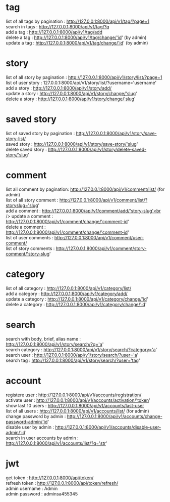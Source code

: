 # tag
list of all tags by pagination : http://127.0.0.1:8000/api/v1/tag/?page=1 <br />
search in tags : http://127.0.0.1:8000/api/v1/tag/?q <br />
add a tag : http://127.0.0.1:8000/api/v1/tag/add <br />
delete a tag : http://127.0.0.1:8000/api/v1/tag/change/'id' (by admin) <br />
update a tag : http://127.0.0.1:8000/api/v1/tag/change/'id' (by admin) <br />

# story
list of all story by pagination : http://127.0.0.1:8000/api/v1/story/list/?page=1 <br />
list of user story : 127.0.0.1:8000/api/v1/story/list/?username='username' <br />
add a story : http://127.0.0.1:8000/api/v1/story/add/ <br />
update a story : http://127.0.0.1:8000/api/v1/story/change/'slug' <br />
delete a story : http://127.0.0.1:8000/api/v1/story/change/'slug' <br />

# saved story
list of saved story by pagination : http://127.0.0.1:8000/api/v1/story/save-story-list/ <br />
saved story : http://127.0.0.1:8000/api/v1/story/save-story/'slug' <br />
delete saved story : http://127.0.0.1:8000/api/v1/story/delete-saved-story/'slug' <br />

# comment
list all comment by pagination: http://127.0.0.1:8000/api/v1/comment/list/ (for admin) <br />
list of all story comment : http://127.0.0.1:8000/api/v1/comment/list/?storyslug='slug' <br />
add a comment : http://127.0.0.1:8000/api/v1/comment/add/'story-slug'<br />
update a comment : http://127.0.0.1:8000/api/v1/comment/change/'comment-id' <br />
delete a comment : http://127.0.0.1:8000/api/v1/comment/change/'comment-id' <br />
list of user comments : http://127.0.0.1:8000/api/v1/comment/user-comment/ <br />
list of story comments : http://127.0.0.1:8000/api/v1/comment/story-comment/'story-slug' <br />

# category
list of all category : http://127.0.0.1:8000/api/v1/category/list/ <br />
add a category : http://127.0.0.1:8000/api/v1/category/add/ <br />
update a category : http://127.0.0.1:8000/api/v1/category/change/'id' <br />
delete a category : http://127.0.0.1:8000/api/v1/category/change/'id' <br />

# search
search with body, brief, alias name : http://127.0.0.1:8000/api/v1/story/search/?q='a' <br />
search category : http://127.0.0.1:8000/api/v1/story/search/?category='a' <br />
search user : http://127.0.0.1:8000/api/v1/story/search/?user='a' <br />
search tag : http://127.0.0.1:8000/api/v1/story/search/?user='tag' <br />


# account
registere user : http://127.0.0.1:8000/api/v1/accounts/registration/ <br />
activate user : http://127.0.0.1:8000/api/v1/accounts/activation/'token'  <br />
show last 10 users : http://127.0.0.1:8000/api/v1/accounts/last-user <br />
list of all users : http://127.0.0.1:8000/api/v1/accounts/list/ (for admin) <br />
change password by admin : http://127.0.0.1:8000/api/v1/accounts/change-password-admin/'id' <br />
disable user by admin : http://127.0.0.1:8000/api/v1/accounts/disable-user-admin/'id' <br />
search in user accounts by admin : http://127.0.0.1:8000/api/v1/accounts/list/?q='str' <br />

# jwt
get token : http://127.0.0.1:8000/api/token/ <br />
refresh token : http://127.0.0.1:8000/api/token/refresh/ <br />
admin username : Admin <br />
admin password : adminsa455345 <br />
